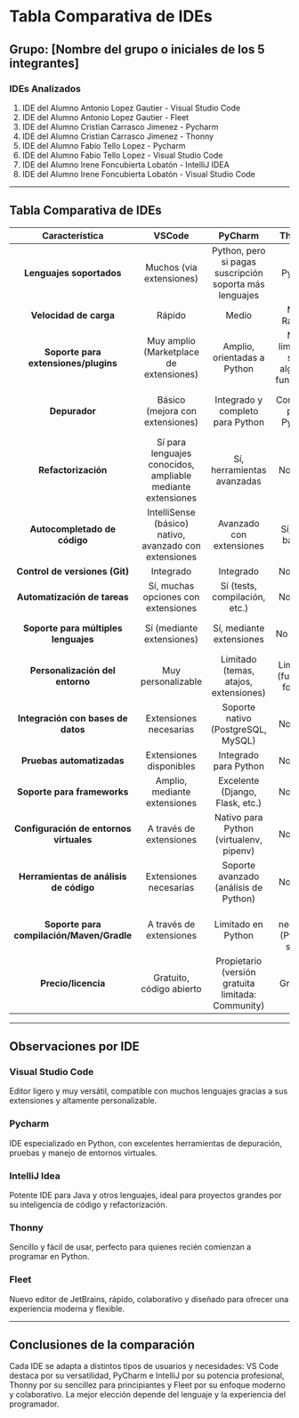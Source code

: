 # Tabla Comparativa de IDEs

## Grupo: [Nombre del grupo o iniciales de los 5 integrantes]

### IDEs Analizados
1. IDE del Alumno Antonio Lopez Gautier - Visual Studio Code 
2. IDE del Alumno Antonio Lopez Gautier - Fleet
3. IDE del Alumno Cristian Carrasco Jimenez - Pycharm
4. IDE del Alumno Cristian Carrasco Jimenez - Thonny
5. IDE del Alumno Fabio Tello Lopez - Pycharm
6. IDE del Alumno Fabio Tello Lopez - Visual Studio Code
7. IDE del Alumno Irene Foncubierta Lobatón - IntelliJ IDEA
8. IDE del Alumno Irene Foncubierta Lobatón - Visual Studio Code


---  


## Tabla Comparativa de IDEs

| Característica | **VSCode** | **PyCharm** | **Thonny** | **IntelliJ IDEA** | **Fleet** |
|:---------------:|:----------:|:-----------:|:----------:|:----------------:|:---------:|
| **Lenguajes soportados** | Muchos (via extensiones) | Python, pero si pagas suscripción soporta más lenguajes | Python | Kotlin, Java, Python, Scala | Muchos (via extensiones) |
| **Velocidad de carga** | Rápido | Medio | Muy Rápido | Medio | Rápido |
| **Soporte para extensiones/plugins** | Muy amplio (Marketplace de extensiones) | Amplio, orientadas a Python | Muy limitado, solo algunas funciones | Amplio, orientado a Java/Kotlin | Muy amplio (Marketplace de extensiones) |
| **Depurador** | Básico (mejora con extensiones) | Integrado y completo para Python | Completo para Python | Usa la máquina virtual de Java | Depende de extensiones, pero muchas opciones |
| **Refactorización** | Sí para lenguajes conocidos, ampliable mediante extensiones | Sí, herramientas avanzadas | No tiene | Sí, muy completo | Sí, pocas opciones |
| **Autocompletado de código** | IntelliSense (básico) nativo, avanzado con extensiones | Avanzado con extensiones | Sí, muy básico | Avanzado, nativo para Kotlin y Java | Sí, pero no tan completo |
| **Control de versiones (Git)** | Integrado | Integrado | No tiene | Integrado | Integrado |
| **Automatización de tareas** | Sí, muchas opciones con extensiones | Sí (tests, compilación, etc.) | No tiene | Sí (tests, compilación, etc.) | No tiene |
| **Soporte para múltiples lenguajes** | Sí (mediante extensiones) | Sí, mediante extensiones | No puede | Sí, automatización avanzada | Sí (mediante extensiones) |
| **Personalización del entorno** | Muy personalizable | Limitado (temas, atajos, extensiones) | Limitado (fuente y fondo) | Avanzado (temas, atajos, herramientas) | Escasa (atajos y pocos temas) |
| **Integración con bases de datos** | Extensiones necesarias | Soporte nativo (PostgreSQL, MySQL) | No tiene | Soporte nativo completo (bases de datos, ORM) | No tiene |
| **Pruebas automatizadas** | Extensiones disponibles | Integrado para Python | No tiene | Integrado para Java/Kotlin | No tiene |
| **Soporte para frameworks** | Amplio, mediante extensiones | Excelente (Django, Flask, etc.) | No tiene | Amplio | Superficial y limitado |
| **Configuración de entornos virtuales** | A través de extensiones | Nativo para Python (virtualenv, pipenv) | No tiene | Configuraciones avanzadas | No tiene |
| **Herramientas de análisis de código** | Extensiones necesarias | Soporte avanzado (análisis de Python) | No tiene | Soporte completo para Java/Kotlin | No tiene |
| **Soporte para compilación/Maven/Gradle** | A través de extensiones | Limitado en Python | No necesita (Python solo) | Nativo para Maven/Gradle | A través de extensiones |
| **Precio/licencia** | Gratuito, código abierto | Propietario (versión gratuita limitada: Community) | Gratuito | Propietario (versión gratuita limitada: Community) | Gratuito (beta, futuro pago) |



---

## Observaciones por IDE

### Visual Studio Code
Editor ligero y muy versátil, compatible con muchos lenguajes gracias a sus extensiones y altamente personalizable.

### Pycharm
IDE especializado en Python, con excelentes herramientas de depuración, pruebas y manejo de entornos virtuales.

### IntelliJ Idea
Potente IDE para Java y otros lenguajes, ideal para proyectos grandes por su inteligencia de código y refactorización.

### Thonny
Sencillo y fácil de usar, perfecto para quienes recién comienzan a programar en Python.

### Fleet
Nuevo editor de JetBrains, rápido, colaborativo y diseñado para ofrecer una experiencia moderna y flexible.


---

## Conclusiones de la comparación
Cada IDE se adapta a distintos tipos de usuarios y necesidades: VS Code destaca por su versatilidad, PyCharm e IntelliJ por su potencia profesional, Thonny por su sencillez para principiantes y Fleet por su enfoque moderno y colaborativo. La mejor elección depende del lenguaje y la experiencia del programador.


